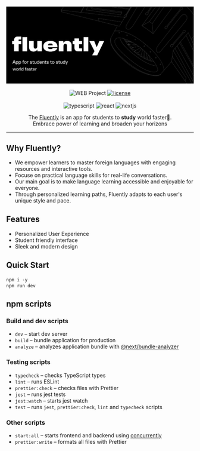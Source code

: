 ![fluently](fluently.png)
<br>
<div align="center"> 

 ![WEB Project](https://img.shields.io/badge/WEB-PROJECT-white.svg?style=flat-square)
[![license](https://img.shields.io/badge/LICENSE-MIT-white)](LICENSE)
<br><br>
![typescript](https://img.shields.io/badge/TYPESCRIPT-5.7.3-white?logo=typescript)
![react](https://img.shields.io/badge/REACT-19.0.0-white?logo=react)
![nextjs](https://img.shields.io/badge/NEXTJS-15.1.5-white?logo=nextdotjs)

The [Fluently](https://www.youtube.com/watch?v=dQw4w9WgXcQ) is an app for students to **study** world faster🚀.  
Embrace power of learning and broaden your horizons 

</div>

***

## Why Fluently?

 - We empower learners to master foreign languages with engaging resources and interactive tools.
 - Focuse on practical language skills for real-life conversations.
 - Our main goal is to make language learning accessible and enjoyable for everyone.
 - Through personalized learning paths, Fluently adapts to each user's unique style and pace.

## Features

- Personalized User Experience
- Student friendly interface
- Sleek and modern design

## Quick Start
```shell
npm i -y
npm run dev
```
## npm scripts

### Build and dev scripts

- `dev` – start dev server
- `build` – bundle application for production
- `analyze` – analyzes application bundle with [@next/bundle-analyzer](https://www.npmjs.com/package/@next/bundle-analyzer)

### Testing scripts

- `typecheck` – checks TypeScript types
- `lint` – runs ESLint
- `prettier:check` – checks files with Prettier
- `jest` – runs jest tests
- `jest:watch` – starts jest watch
- `test` – runs `jest`, `prettier:check`, `lint` and `typecheck` scripts

### Other scripts
- `start:all` – starts frontend and backend using [concurrently](https://www.npmjs.com/package/concurrently)
- `prettier:write` – formats all files with Prettier



   
